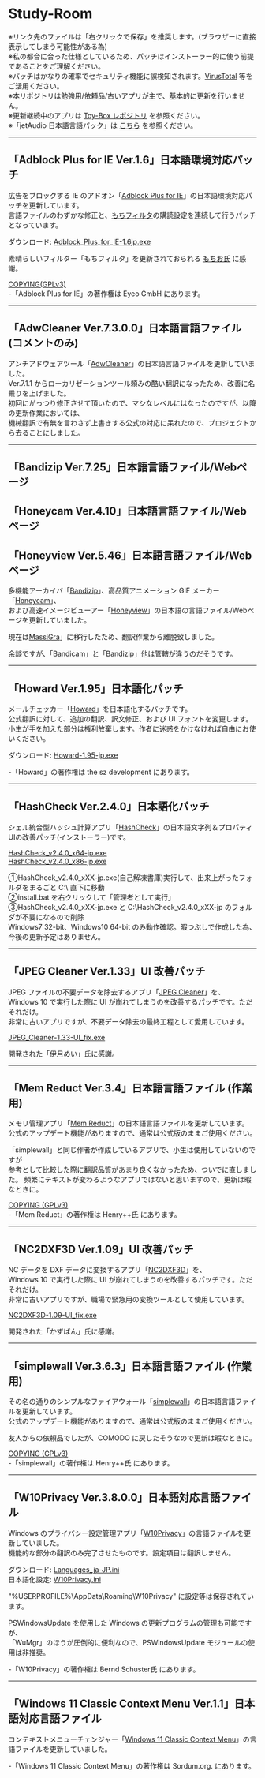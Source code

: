 # Study-Room

※リンク先のファイルは「右クリックで保存」を推奨します。(ブラウザーに直接表示してしまう可能性がある為)  
※私の都合に合った仕様としているため、パッチはインストーラー的に使う前提であることをご理解ください。  
※パッチはかなりの確率でセキュリティ機能に誤検知されます。[VirusTotal](https://www.virustotal.com/gui/home/upload) 等をご活用ください。  
※本リポジトリは勉強用/依頼品/古いアプリが主で、基本的に更新を行いません。  
※更新継続中のアプリは [Toy-Box レポジトリ](https://github.com/Rukoto/Toy-Box) を参照ください。  
※「jetAudio 日本語言語パック」は [こちら](https://github.com/Rukoto/JetAudio-Japanese-Language-pack) を参照ください。

---
## 「Adblock Plus for IE Ver.1.6」日本語環境対応パッチ
広告をブロックする IE のアドオン「[Adblock Plus for IE](https://adblockplus.org/)」の日本語環境対応パッチを更新しています。  
言語ファイルのわずかな修正と、[もちフィルタ](http://pokapoka.html.xdomain.jp/)の購読設定を連続して行うパッチとなっています。

ダウンロード: [Adblock_Plus_for_IE-1.6jp.exe](https://github.com/Rukoto/Study-Room/raw/master/Adblock_Plus_for_IE-Japanese-Patch/Adblock_Plus_for_IE-1.6jp.exe)

素晴らしいフィルター「もちフィルタ」を更新されておられる [もちお氏](https://github.com/eEIi0A5L) に感謝。

[COPYING(GPLv3)](https://www.gnu.org/licenses/gpl.html)  
-「Adblock Plus for IE」の著作権は Eyeo GmbH にあります。

---
## 「AdwCleaner Ver.7.3.0.0」日本語言語ファイル (コメントのみ)
アンチアドウェアツール「[AdwCleaner](https://toolslib.net/downloads/viewdownload/1-adwcleaner/)」の日本語言語ファイルを更新していました。  
Ver.7.1.1 からローカリゼーションツール頼みの酷い翻訳になったため、改善に名乗りを上げました。  
初回にがっつり修正させて頂いたので、マシなレベルにはなったのですが、以降の更新作業においては、  
機械翻訳で有無を言わさず上書きする公式の対応に呆れたので、プロジェクトから去ることにしました。

---
## 「Bandizip Ver.7.25」日本語言語ファイル/Webページ
## 「Honeycam Ver.4.10」日本語言語ファイル/Webページ
## 「Honeyview Ver.5.46」日本語言語ファイル/Webページ
多機能アーカイバ「[Bandizip](https://www.bandisoft.com/bandizip/)」、高品質アニメーション GIF メーカー「[Honeycam](http://www.bandisoft.com/honeycam/)」、  
および高速イメージビューアー「[Honeyview](https://www.bandisoft.com/jp/honeyview/)」の日本語の言語ファイル/Webページを更新していました。

現在は[MassiGra](http://www.massigra.net/)」に移行したため、翻訳作業から離脱致しました。  

余談ですが、「Bandicam」と「Bandizip」他は管轄が違うのだそうです。

---
## 「Howard Ver.1.95」日本語化パッチ
メールチェッカー「[Howard](https://www.the-sz.com/products/howard/)」を日本語化するパッチです。  
公式翻訳に対して、追加の翻訳、訳文修正、および UI フォントを変更します。  
小生が手を加えた部分は権利放棄します。作者に迷惑をかけなければ自由にお使いください。

ダウンロード: [Howard-1.95-jp.exe](https://github.com/Rukoto/Study-Room/raw/master/Howard-Japanese-Patch/Howard-1.95-jp.exe)

-「Howard」の著作権は the sz development にあります。

---
## 「HashCheck Ver.2.4.0」日本語化パッチ
シェル統合型ハッシュ計算アプリ「[HashCheck](https://github.com/gurnec/HashCheck)」の日本語文字列＆プロパティUIの改善パッチ(インストーラー)です。

[HashCheck_v2.4.0_x64-jp.exe](https://github.com/Rukoto/Study-Room/raw/master/HashCheck-2.4.0-Japanese-Patch/HashCheck_v2.4.0_x64-jp.exe)  
[HashCheck_v2.4.0_x86-jp.exe](https://github.com/Rukoto/Study-Room/raw/master/HashCheck-2.4.0-Japanese-Patch/HashCheck_v2.4.0_x86-jp.exe)

①HashCheck_v2.4.0_xXX-jp.exe(自己解凍書庫)実行して、出来上がったフォルダをまるごと C:\ 直下に移動  
②install.bat を右クリックして「管理者として実行」  
③HashCheck_v2.4.0_xXX-jp.exe と C:\HashCheck_v2.4.0_xXX-jp のフォルダが不要になるので削除  
Windows7 32-bit、Windows10 64-bit のみ動作確認。暇つぶしで作成した為、今後の更新予定はありません。

---
## 「JPEG Cleaner Ver.1.33」UI 改善パッチ
JPEG ファイルの不要データを除去するアプリ「[JPEG Cleaner](http://hp.vector.co.jp/authors/VA012780/graphic.htm#JPEG_Cleaner)」を、  
Windows 10 で実行した際に UI が崩れてしまうのを改善するパッチです。ただそれだけ。  
非常に古いアプリですが、不要データ除去の最終工程として愛用しています。

[JPEG_Cleaner-1.33-UI_fix.exe](https://github.com/Rukoto/Study-Room/raw/master/JPEG_Cleaner-1.33-UI_fix-Patch/JPEG_Cleaner-1.33-UI_fix.exe)

開発された「[伊月めい](http://hp.vector.co.jp/authors/VA012780/)」氏に感謝。

---
## 「Mem Reduct Ver.3.4」日本語言語ファイル (作業用)
メモリ管理アプリ「[Mem Reduct](https://www.henrypp.org/)」の日本語言語ファイルを更新しています。  
公式のアップデート機能がありますので、通常は公式版のままご使用ください。

「simplewall」と同じ作者が作成しているアプリで、小生は使用していないのですが  
参考として比較した際に翻訳品質があまり良くなかったため、ついでに直しました。
頻繁にテキストが変わるようなアプリではないと思いますので、更新は暇なときに。

[COPYING (GPLv3)](https://www.gnu.org/licenses/gpl.html)  
-「Mem Reduct」の著作権は Henry++氏 にあります。

---
## 「NC2DXF3D Ver.1.09」UI 改善パッチ
NC データを DXF データに変換するアプリ「[NC2DXF3D](http://www.vector.co.jp/soft/win95/business/se286206.html)」を、  
Windows 10 で実行した際に UI が崩れてしまうのを改善するパッチです。ただそれだけ。  
非常に古いアプリですが、職場で緊急用の変換ツールとして使用しています。

[NC2DXF3D-1.09-UI_fix.exe](https://github.com/Rukoto/Study-Room/raw/master/NC2DXF3D-1.09-UI_fix-Patch/NC2DXF3D-1.09-UI_fix.exe)

開発された「かずばん」氏に感謝。

---
## 「simplewall Ver.3.6.3」日本語言語ファイル (作業用)
その名の通りのシンプルなファイアウォール「[simplewall](https://www.henrypp.org/)」の日本語言語ファイルを更新しています。  
公式のアップデート機能がありますので、通常は公式版のままご使用ください。

友人からの依頼品でしたが、COMODO に戻したそうなので更新は暇なときに。

[COPYING (GPLv3)](https://www.gnu.org/licenses/gpl.html)  
-「simplewall」の著作権は Henry++氏 にあります。

---
## 「W10Privacy Ver.3.8.0.0」日本語対応言語ファイル
Windows のプライバシー設定管理アプリ「[W10Privacy](https://www.w10privacy.de/)」の言語ファイルを更新していました。  
機能的な部分の翻訳のみ完了させたものです。設定項目は翻訳しません。  

ダウンロード: [Languages_ja-JP.ini](https://github.com/Rukoto/Study-Room/raw/master/W10Privacy-Japanese-Language-File/Languages_ja-JP.ini)  
日本語化設定: [W10Privacy.ini](https://github.com/Rukoto/Study-Room/raw/master/W10Privacy-Japanese-Language-File/W10Privacy.ini)

"%USERPROFILE%\AppData\Roaming\W10Privacy" に設定等は保存されています。

PSWindowsUpdate を使用した Windows の更新プログラムの管理も可能ですが、  
「WuMgr」のほうが圧倒的に便利なので、PSWindowsUpdate モジュールの使用は非推奨。

-「W10Privacy」の著作権は Bernd Schuster氏 にあります。

---
## 「Windows 11 Classic Context Menu Ver.1.1」日本語対応言語ファイル
コンテキストメニューチェンジャー「[Windows 11 Classic Context Menu](https://www.sordum.org/14479/windows-11-classic-context-menu-v1-1/)」の言語ファイルを更新していました。

-「Windows 11 Classic Context Menu」の著作権は Sordum.org. にあります。
